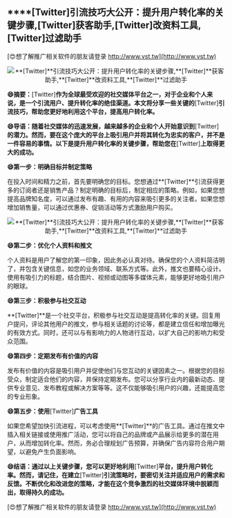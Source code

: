 ## ****[Twitter]**引流技巧大公开：提升用户转化率的关键步骤,**[Twitter]**获客助手,**[Twitter]**改资料工具,**[Twitter]**过滤助手**

[😍想了解推广相关软件的朋友请登录 http://www.vst.tw](http://www.vst.tw)

 <center><img src="https://vst.tw/MP4/tuiguang/png/8.png" alt="**[Twitter]**引流技巧大公开：提升用户转化率的关键步骤,**[Twitter]**获客助手,**[Twitter]**改资料工具,**[Twitter]**过滤助手"></center>

**😄摘要：**[Twitter]**作为全球最受欢迎的社交媒体平台之一，对于企业和个人来说，是一个引流用户、提升转化率的绝佳渠道。本文将分享一些关键的**[Twitter]**引流技巧，帮助您更好地利用这个平台，提高用户转化率。**

**😄导语：随着社交媒体的迅速发展，越来越多的企业和个人开始意识到**[Twitter]**的潜力。然而，要在这个庞大的平台上吸引用户并将其转化为忠实的客户，并不是一件容易的事情。以下是提升用户转化率的关键步骤，帮助您在**[Twitter]**上取得更大的成功。**

**😄第一步：明确目标并制定策略**

在投入时间和精力之前，首先要明确您的目标。您想通过**[Twitter]**引流获得更多的订阅者还是销售产品？制定明确的目标后，制定相应的策略。例如，如果您想提高品牌知名度，可以通过发布有趣、有用的内容来吸引更多的关注者。如果您想增加销售量，可以通过优惠券、促销活动等方式激励用户购买。

 <center><img src="https://vst.tw/MP4/tuiguang/png/5.png" alt="**[Twitter]**引流技巧大公开：提升用户转化率的关键步骤,**[Twitter]**获客助手,**[Twitter]**改资料工具,**[Twitter]**过滤助手"></center>

**😄第二步：优化个人资料和推文**

个人资料是用户了解您的第一印象，因此务必认真对待。确保您的个人资料简洁明了，并包含关键信息，如您的业务领域、联系方式等。此外，推文也要精心设计。使用有吸引力的标题，结合图片、视频或动图等多媒体元素，能够更好地吸引用户的眼球。

**😄第三步：积极参与社交互动**

**[Twitter]**是一个社交平台，积极参与社交互动是提高转化率的关键。回复用户提问，评论其他用户的推文，参与相关话题的讨论等，都是建立信任和增加曝光的有效方式。同时，还可以与有影响力的人物进行互动，以扩大自己的影响力和受众范围。

**😄第四步：定期发布有价值的内容**

发布有价值的内容是吸引用户并促使他们与您互动的关键因素之一。根据您的目标受众，制定适合他们的内容，并保持定期发布。您可以分享行业内的最新动态、提供专业意见、发布教程或解决方案等等。这不仅能够吸引用户的兴趣，还能提高您的专业形象。

**😄第五步：使用**[Twitter]**广告工具**

如果您希望加快引流进程，可以考虑使用**[Twitter]**的广告工具。通过在推文中插入相关链接或使用推广活动，您可以将自己的品牌或产品展示给更多的潜在用户，从而增加转化率。然而，务必合理规划广告预算，并确保广告内容符合用户期望，以避免产生负面影响。

**😄结语：通过以上关键步骤，您可以更好地利用**[Twitter]**平台，提升用户转化率。然而，请记住，在建立**[Twitter]**引流策略时，要密切关注并适应用户的需求和反馈。不断优化和改进您的策略，才能在这个竞争激烈的社交媒体环境中脱颖而出，取得持久的成功。**

[😍想了解推广相关软件的朋友请登录 http://www.vst.tw](http://www.vst.tw)



